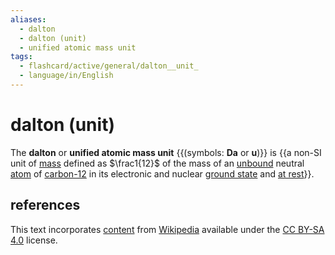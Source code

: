 ```yaml
---
aliases:
  - dalton
  - dalton (unit)
  - unified atomic mass unit
tags:
  - flashcard/active/general/dalton__unit_
  - language/in/English
---
```


# dalton (unit)

The __dalton__ or __unified atomic mass unit__ {{(symbols: __Da__ or __u__)}} is {{a non-SI unit of [mass](mass.md) defined as $\frac1{12}$ of the mass of an [unbound](chemical%20bond.md) neutral [atom](atom.md) of [carbon-12](carbon-12.md) in its electronic and nuclear [ground state](ground%20state.md) and [at rest](invariant%20mass.md)}}. <!--SR:!2028-07-06,1430,310!2025-01-18,342,208-->

## references

This text incorporates [content](https://en.wikipedia.org/wiki/dalton_(unit)) from [Wikipedia](Wikipedia.md) available under the [CC BY-SA 4.0](https://creativecommons.org/licenses/by-sa/4.0/) license.
